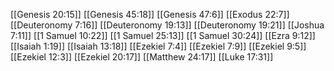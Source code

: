 [[Genesis 20:15]]
[[Genesis 45:18]]
[[Genesis 47:6]]
[[Exodus 22:7]]
[[Deuteronomy 7:16]]
[[Deuteronomy 19:13]]
[[Deuteronomy 19:21]]
[[Joshua 7:11]]
[[1 Samuel 10:22]]
[[1 Samuel 25:13]]
[[1 Samuel 30:24]]
[[Ezra 9:12]]
[[Isaiah 1:19]]
[[Isaiah 13:18]]
[[Ezekiel 7:4]]
[[Ezekiel 7:9]]
[[Ezekiel 9:5]]
[[Ezekiel 12:3]]
[[Ezekiel 20:17]]
[[Matthew 24:17]]
[[Luke 17:31]]
